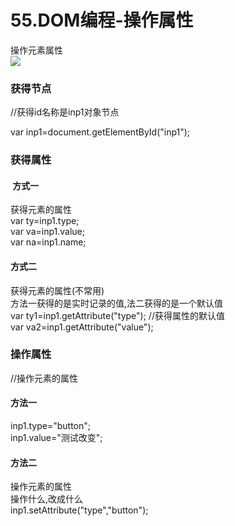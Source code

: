 # 55.DOM编程-操作属性

操作元素属性<br />![](https://cdn.nlark.com/yuque/0/2019/png/349894/1562156201116-9371184e-0391-4949-a442-4811d962ecab.png#align=left&display=inline&height=185&originHeight=185&originWidth=849&status=done&width=849)
<a name="93a4972c"></a>
### 获得节点
//获得id名称是inp1对象节点

var inp1=document.getElementById("inp1");
<a name="056f4f1f"></a>
### 获得属性
<a name="ae9c1323"></a>
####  方式一
获得元素的属性<br />var	ty=inp1.type;<br />var	va=inp1.value;<br />var	na=inp1.name;
<a name="e1ddf6ee"></a>
#### 方式二
获得元素的属性(不常用)<br />方法一获得的是实时记录的值,法二获得的是一个默认值<br />var ty1=inp1.getAttribute("type"); //获得属性的默认值<br />var va2=inp1.getAttribute("value");
<a name="915ec627"></a>
### 操作属性
//操作元素的属性
<a name="2eed9a76"></a>
#### 方法一
inp1.type="button";<br />inp1.value="测试改变";
<a name="f3deb6e7"></a>
#### 方法二
操作元素的属性<br />操作什么,改成什么<br />inp1.setAttribute("type","button");
